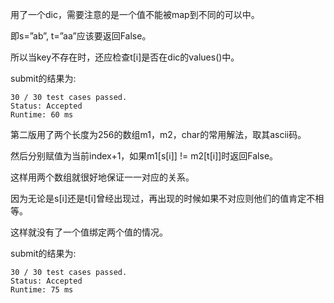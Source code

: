 用了一个dic，需要注意的是一个值不能被map到不同的可以中。

即s=”ab”, t=”aa”应该要返回False。

所以当key不存在时，还应检查t[i]是否在dic的values()中。

submit的结果为:
```
30 / 30 test cases passed.
Status: Accepted
Runtime: 60 ms
```

第二版用了两个长度为256的数组m1，m2，char的常用解法，取其ascii码。

然后分别赋值为当前index+1，如果m1[s[i]] != m2[t[i]]时返回False。

这样用两个数组就很好地保证一一对应的关系。

因为无论是s[i]还是t[i]曾经出现过，再出现的时候如果不对应则他们的值肯定不相等。

这样就没有了一个值绑定两个值的情况。

submit的结果为:
```
30 / 30 test cases passed.
Status: Accepted
Runtime: 75 ms
```
